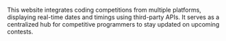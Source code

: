 This website integrates coding competitions from multiple platforms, displaying real-time dates and timings using third-party APIs. It serves as a centralized hub for competitive programmers to stay updated on upcoming contests.

